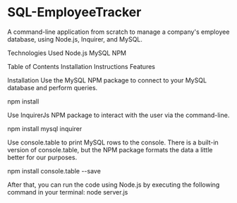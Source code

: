 # SQL-EmployeeTracker
 A command-line application from scratch to manage a company's employee database, using Node.js, Inquirer, and MySQL.

Technologies Used
Node.js
MySQL
NPM

Table of Contents
Installation
Instructions
Features

Installation
Use the MySQL NPM package to connect to your MySQL database and perform queries.

npm install

Use InquirerJs NPM package to interact with the user via the command-line.

npm install mysql inquirer

Use console.table to print MySQL rows to the console. There is a built-in version of console.table, but the NPM package formats the data a little better for our purposes.

npm install console.table --save

After that, you can run the code using Node.js by executing the following command in your terminal: node server.js


